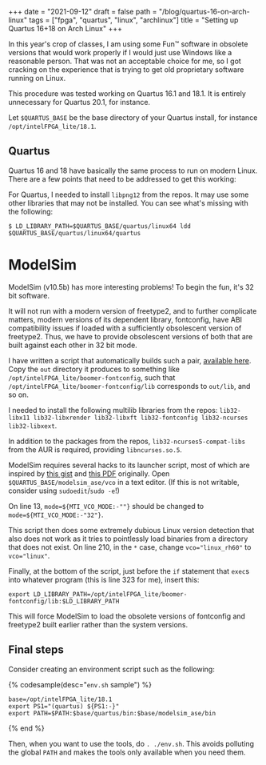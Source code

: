 +++
date = "2021-09-12"
draft = false
path = "/blog/quartus-16-on-arch-linux"
tags = ["fpga", "quartus", "linux", "archlinux"]
title = "Setting up Quartus 16+18 on Arch Linux"
+++

In this year's crop of classes, I am using some Fun™ software in obsolete
versions that would work properly if I would just use Windows like a reasonable
person. That was not an acceptable choice for me, so I got cracking on the
experience that is trying to get old proprietary software running on Linux.

This procedure was tested working on Quartus 16.1 and 18.1. It is entirely
unnecessary for Quartus 20.1, for instance.

Let `$QUARTUS_BASE` be the base directory of your Quartus install, for instance
`/opt/intelFPGA_lite/18.1`.

## Quartus

Quartus 16 and 18 have basically the same process to run on modern Linux. There
are a few points that need to be addressed to get this working:

For Quartus, I needed to install `libpng12` from the repos. It may use some
other libraries that may not be installed. You can see what's missing with the
following:

```
$ LD_LIBRARY_PATH=$QUARTUS_BASE/quartus/linux64 ldd $QUARTUS_BASE/quartus/linux64/quartus
```

# ModelSim

ModelSim (v10.5b) has more interesting problems! To begin the fun, it's 32 bit
software.

It will not run with a modern version of freetype2, and to further complicate
matters, modern versions of its dependent library, fontconfig, have ABI
compatibility issues if loaded with a sufficiently obsolescent version of
freetype2. Thus, we have to provide obsolescent versions of both that are built
against each other in 32 bit mode.

I have written a script that automatically builds such a pair, [available
here][boomer script]. Copy the `out` directory it produces to something like
`/opt/intelFPGA_lite/boomer-fontconfig`, such that
`/opt/intelFPGA_lite/boomer-fontconfig/lib` corresponds to `out/lib`, and so
on.

[boomer script]: https://gist.github.com/lf-/3e642f409e99dd7faa8ce353992e53f4

I needed to install the following multilib libraries from the repos:
`lib32-libx11 lib32-libxrender lib32-libxft lib32-fontconfig lib32-ncurses
lib32-libxext`.

In addition to the packages from the repos, `lib32-ncurses5-compat-libs` from
the AUR is required, providing `libncurses.so.5`.

ModelSim requires several hacks to its launcher script, most of which are
inspired by [this gist][gist] and [this PDF][document] originally. Open
`$QUARTUS_BASE/modelsim_ase/vco` in a text editor. (If this is not writable,
consider using `sudoedit`/`sudo -e`!)

On line 13, `mode=${MTI_VCO_MODE:-""}` should be changed to
`mode=${MTI_VCO_MODE:-"32"}`.

This script then does some extremely dubious Linux version detection that also
does not work as it tries to pointlessly load binaries from a directory that
does not exist. On line 210, in the `*` case, change `vco="linux_rh60"` to
`vco="linux"`.

Finally, at the bottom of the script, just before the `if` statement that
`exec`s into whatever program (this is line 323 for me), insert this:

```
export LD_LIBRARY_PATH=/opt/intelFPGA_lite/boomer-fontconfig/lib:$LD_LIBRARY_PATH
```

This will force ModelSim to load the obsolete versions of fontconfig and
freetype2 built earlier rather than the system versions.

## Final steps

Consider creating an environment script such as the following:


{% codesample(desc="`env.sh` sample") %}
```
base=/opt/intelFPGA_lite/18.1
export PS1="(quartus) ${PS1:-}"
export PATH=$PATH:$base/quartus/bin:$base/modelsim_ase/bin
```
{% end %}

Then, when you want to use the tools, do `. ./env.sh`. This avoids polluting
the global `PATH` and makes the tools only available when you need them.

[document]: https://mil.ufl.edu/3701/docs/quartus/linux/ModelSim_linux.pdf
[gist]: https://gist.github.com/PrieureDeSion/e2c0945cc78006b00d4206846bdb7657

